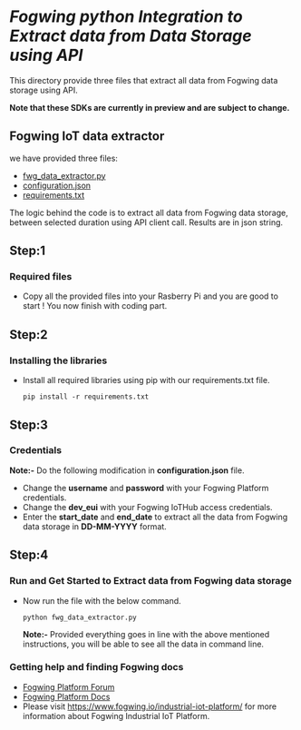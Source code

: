 # _Fogwing python Integration to Extract data from Data Storage using API_

This directory provide three files that extract all data from 
Fogwing data storage using API.

**Note that these SDKs are currently in preview and are subject to change.**

## Fogwing IoT data extractor
we have provided three files:
* [fwg_data_extractor.py](https://github.com/factana/fogwing-data-storage-extractor/blob/master/fwg_data_extractor.py)
* [configuration.json](https://github.com/factana/fogwing-data-storage-extractor/blob/master/configuration.json)
* [requirements.txt](https://github.com/factana/fogwing-data-storage-extractor/blob/master/requirements.txt)

The logic behind the code is to extract all data from Fogwing data storage,
between selected duration using API client call.
Results are in json string.

## Step:1
### Required files
* Copy all the provided files into your Rasberry Pi and you are good to start ! You now finish with coding part.

## Step:2
### Installing the libraries
* Install all required libraries using pip with our requirements.txt file.
    ```
    pip install -r requirements.txt
    ```
  
## Step:3
###  Credentials
**Note:-** Do the following modification in **configuration.json** file.
* Change the **username** and **password** with your Fogwing Platform
  credentials. 
* Change the **dev_eui** with your Fogwing IoTHub access credentials. 
* Enter the **start_date** and **end_date** to extract all the data from 
  Fogwing data storage in **DD-MM-YYYY** format.
  
  
 ## Step:4
 ### Run and Get Started to Extract data from Fogwing data storage
* Now run the file with the below command.
    ```
    python fwg_data_extractor.py
    ```
  **Note:-** Provided everything goes in line with the above mentioned instructions,
         you will be able to see all the data in command line.

 ### Getting help and finding Fogwing docs
 * [Fogwing Platform Forum](https://enterprise.fogwing.net/)
 * [Fogwing Platform Docs](https://docs.fogwing.io/)
 * Please visit https://www.fogwing.io/industrial-iot-platform/ for more information about Fogwing Industrial IoT Platform.
